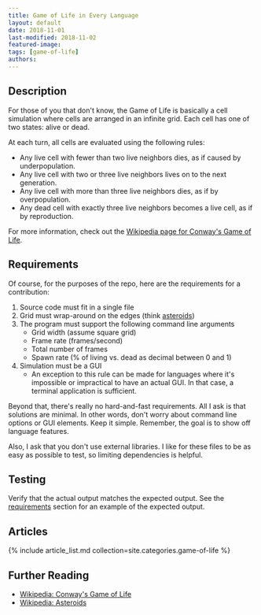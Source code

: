```yaml
---
title: Game of Life in Every Language
layout: default
date: 2018-11-01
last-modified: 2018-11-02
featured-image:
tags: [game-of-life]
authors:
---
```


## Description

For those of you that don't know, the Game of Life is basically a cell
simulation where cells are arranged in an infinite grid. Each cell has one
of two states: alive or dead.

At each turn, all cells are evaluated using the following rules:

- Any live cell with fewer than two live neighbors dies, as if caused by underpopulation.
- Any live cell with two or three live neighbors lives on to the next generation.
- Any live cell with more than three live neighbors dies, as if by overpopulation.
- Any dead cell with exactly three live neighbors becomes a live cell, as if by reproduction.

For more information, check out the [Wikipedia page for Conway's Game of Life][1].

## Requirements

Of course, for the purposes of the repo, here are the requirements for a contribution:

1. Source code must fit in a single file
2. Grid must wrap-around on the edges (think [asteroids][2])
3. The program must support the following command line arguments
    - Grid width (assume square grid)
    - Frame rate (frames/second)
    - Total number of frames
    - Spawn rate (% of living vs. dead as decimal between 0 and 1)
4. Simulation must be a GUI
    - An exception to this rule can be made for languages where it's impossible
      or impractical to have an actual GUI. In that case, a terminal application
      is sufficient.

Beyond that, there's really no hard-and-fast requirements. All I ask is that
solutions are minimal. In other words, don't worry about command line options or
GUI elements. Keep it simple. Remember, the goal is to show off language features.

Also, I ask that you don't use external libraries. I like for these files to
be as easy as possible to test, so limiting dependencies is helpful.

## Testing

Verify that the actual output matches the expected output. See the
[requirements][3] section for an example of the expected output.

## Articles

{% include article_list.md collection=site.categories.game-of-life %}

## Further Reading

- [Wikipedia: Conway's Game of Life][1]
- [Wikipedia: Asteroids][2]

[1]: https://en.wikipedia.org/wiki/Conway%27s_Game_of_Life
[2]: https://en.wikipedia.org/wiki/Asteroids_(video_game)
[3]: #requirements
